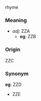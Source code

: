 rhyme
### Meaning
+ _adj_: ZZA
    + __eg__: ZZB

### Origin

ZZC

### Synonym

__eg__: ZZD

+ ZZE


